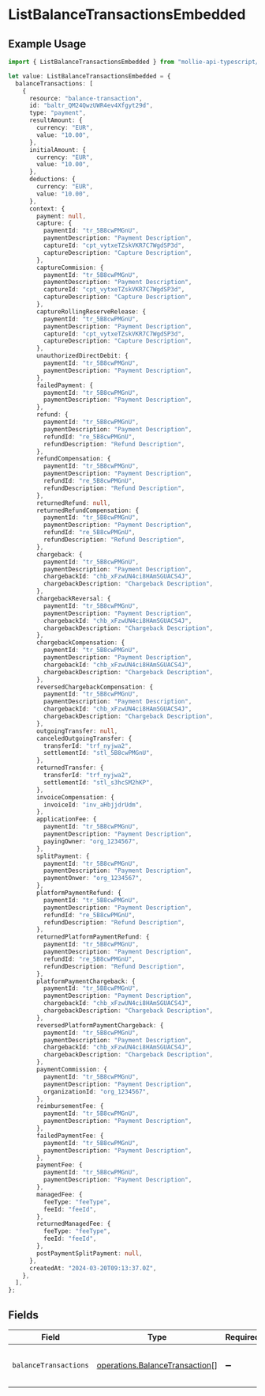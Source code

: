 # ListBalanceTransactionsEmbedded

## Example Usage

```typescript
import { ListBalanceTransactionsEmbedded } from "mollie-api-typescript/models/operations";

let value: ListBalanceTransactionsEmbedded = {
  balanceTransactions: [
    {
      resource: "balance-transaction",
      id: "baltr_QM24QwzUWR4ev4Xfgyt29d",
      type: "payment",
      resultAmount: {
        currency: "EUR",
        value: "10.00",
      },
      initialAmount: {
        currency: "EUR",
        value: "10.00",
      },
      deductions: {
        currency: "EUR",
        value: "10.00",
      },
      context: {
        payment: null,
        capture: {
          paymentId: "tr_5B8cwPMGnU",
          paymentDescription: "Payment Description",
          captureId: "cpt_vytxeTZskVKR7C7WgdSP3d",
          captureDescription: "Capture Description",
        },
        captureCommision: {
          paymentId: "tr_5B8cwPMGnU",
          paymentDescription: "Payment Description",
          captureId: "cpt_vytxeTZskVKR7C7WgdSP3d",
          captureDescription: "Capture Description",
        },
        captureRollingReserveRelease: {
          paymentId: "tr_5B8cwPMGnU",
          paymentDescription: "Payment Description",
          captureId: "cpt_vytxeTZskVKR7C7WgdSP3d",
          captureDescription: "Capture Description",
        },
        unauthorizedDirectDebit: {
          paymentId: "tr_5B8cwPMGnU",
          paymentDescription: "Payment Description",
        },
        failedPayment: {
          paymentId: "tr_5B8cwPMGnU",
          paymentDescription: "Payment Description",
        },
        refund: {
          paymentId: "tr_5B8cwPMGnU",
          paymentDescription: "Payment Description",
          refundId: "re_5B8cwPMGnU",
          refundDescription: "Refund Description",
        },
        refundCompensation: {
          paymentId: "tr_5B8cwPMGnU",
          paymentDescription: "Payment Description",
          refundId: "re_5B8cwPMGnU",
          refundDescription: "Refund Description",
        },
        returnedRefund: null,
        returnedRefundCompensation: {
          paymentId: "tr_5B8cwPMGnU",
          paymentDescription: "Payment Description",
          refundId: "re_5B8cwPMGnU",
          refundDescription: "Refund Description",
        },
        chargeback: {
          paymentId: "tr_5B8cwPMGnU",
          paymentDescription: "Payment Description",
          chargebackId: "chb_xFzwUN4ci8HAmSGUACS4J",
          chargebackDescription: "Chargeback Description",
        },
        chargebackReversal: {
          paymentId: "tr_5B8cwPMGnU",
          paymentDescription: "Payment Description",
          chargebackId: "chb_xFzwUN4ci8HAmSGUACS4J",
          chargebackDescription: "Chargeback Description",
        },
        chargebackCompensation: {
          paymentId: "tr_5B8cwPMGnU",
          paymentDescription: "Payment Description",
          chargebackId: "chb_xFzwUN4ci8HAmSGUACS4J",
          chargebackDescription: "Chargeback Description",
        },
        reversedChargebackCompensation: {
          paymentId: "tr_5B8cwPMGnU",
          paymentDescription: "Payment Description",
          chargebackId: "chb_xFzwUN4ci8HAmSGUACS4J",
          chargebackDescription: "Chargeback Description",
        },
        outgoingTransfer: null,
        canceledOutgoingTransfer: {
          transferId: "trf_nyjwa2",
          settlementId: "stl_5B8cwPMGnU",
        },
        returnedTransfer: {
          transferId: "trf_nyjwa2",
          settlementId: "stl_s3hcSM2hKP",
        },
        invoiceCompensation: {
          invoiceId: "inv_aHbjjdrUdm",
        },
        applicationFee: {
          paymentId: "tr_5B8cwPMGnU",
          paymentDescription: "Payment Description",
          payingOwner: "org_1234567",
        },
        splitPayment: {
          paymentId: "tr_5B8cwPMGnU",
          paymentDescription: "Payment Description",
          paymentOnwer: "org_1234567",
        },
        platformPaymentRefund: {
          paymentId: "tr_5B8cwPMGnU",
          paymentDescription: "Payment Description",
          refundId: "re_5B8cwPMGnU",
          refundDescription: "Refund Description",
        },
        returnedPlatformPaymentRefund: {
          paymentId: "tr_5B8cwPMGnU",
          paymentDescription: "Payment Description",
          refundId: "re_5B8cwPMGnU",
          refundDescription: "Refund Description",
        },
        platformPaymentChargeback: {
          paymentId: "tr_5B8cwPMGnU",
          paymentDescription: "Payment Description",
          chargebackId: "chb_xFzwUN4ci8HAmSGUACS4J",
          chargebackDescription: "Chargeback Description",
        },
        reversedPlatformPaymentChargeback: {
          paymentId: "tr_5B8cwPMGnU",
          paymentDescription: "Payment Description",
          chargebackId: "chb_xFzwUN4ci8HAmSGUACS4J",
          chargebackDescription: "Chargeback Description",
        },
        paymentCommission: {
          paymentId: "tr_5B8cwPMGnU",
          paymentDescription: "Payment Description",
          organizationId: "org_1234567",
        },
        reimbursementFee: {
          paymentId: "tr_5B8cwPMGnU",
          paymentDescription: "Payment Description",
        },
        failedPaymentFee: {
          paymentId: "tr_5B8cwPMGnU",
          paymentDescription: "Payment Description",
        },
        paymentFee: {
          paymentId: "tr_5B8cwPMGnU",
          paymentDescription: "Payment Description",
        },
        managedFee: {
          feeType: "feeType",
          feeId: "feeId",
        },
        returnedManagedFee: {
          feeType: "feeType",
          feeId: "feeId",
        },
        postPaymentSplitPayment: null,
      },
      createdAt: "2024-03-20T09:13:37.0Z",
    },
  ],
};
```

## Fields

| Field                                                                            | Type                                                                             | Required                                                                         | Description                                                                      |
| -------------------------------------------------------------------------------- | -------------------------------------------------------------------------------- | -------------------------------------------------------------------------------- | -------------------------------------------------------------------------------- |
| `balanceTransactions`                                                            | [operations.BalanceTransaction](../../models/operations/balancetransaction.md)[] | :heavy_minus_sign:                                                               | An array of balance transaction objects.                                         |